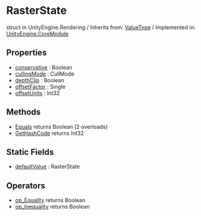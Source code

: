 # RasterState
struct in UnityEngine.Rendering
 / Inherits from: <a href="https://docs.unity3d.com/6000.0/Documentation/ScriptReference/ValueType.html">ValueType</a> / Implemented in: <a href="https://docs.unity3d.com/6000.0/Documentation/ScriptReference/UnityEngine.CoreModule.html">UnityEngine.CoreModule</a>
## Properties
- <a href="https://docs.unity3d.com/6000.0/Documentation/ScriptReference/RasterState-conservative.html">conservative</a> : Boolean
- <a href="https://docs.unity3d.com/6000.0/Documentation/ScriptReference/RasterState-cullingMode.html">cullingMode</a> : CullMode
- <a href="https://docs.unity3d.com/6000.0/Documentation/ScriptReference/RasterState-depthClip.html">depthClip</a> : Boolean
- <a href="https://docs.unity3d.com/6000.0/Documentation/ScriptReference/RasterState-offsetFactor.html">offsetFactor</a> : Single
- <a href="https://docs.unity3d.com/6000.0/Documentation/ScriptReference/RasterState-offsetUnits.html">offsetUnits</a> : Int32
## Methods
- <a href="https://docs.unity3d.com/6000.0/Documentation/ScriptReference/RasterState.Equals.html">Equals</a> returns Boolean (2 overloads)
- <a href="https://docs.unity3d.com/6000.0/Documentation/ScriptReference/RasterState.GetHashCode.html">GetHashCode</a> returns Int32
## Static Fields
- <a href="https://docs.unity3d.com/6000.0/Documentation/ScriptReference/RasterState-defaultValue.html">defaultValue</a> : RasterState
## Operators
- <a href="https://docs.unity3d.com/6000.0/Documentation/ScriptReference/RasterState.op_Equality.html">op_Equality</a> returns Boolean
- <a href="https://docs.unity3d.com/6000.0/Documentation/ScriptReference/RasterState.op_Inequality.html">op_Inequality</a> returns Boolean
